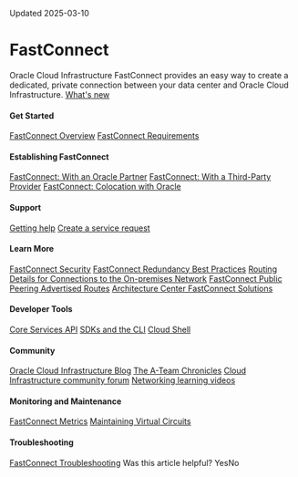 Updated 2025-03-10
#  FastConnect
Oracle Cloud Infrastructure FastConnect provides an easy way to create a dedicated, private connection between your data center and Oracle Cloud Infrastructure.
[What's new](https://docs.oracle.com/iaas/releasenotes/services/network/)
#### Get Started
[FastConnect Overview](https://docs.oracle.com/en-us/iaas/Content/Network/Concepts/fastconnectoverview.htm#FastConnect_Overview)
[FastConnect Requirements](https://docs.oracle.com/en-us/iaas/Content/Network/Concepts/fastconnectrequirements.htm#FastConnect_Requirements "This topic covers the requirements for implementing FastConnect.")
#### Establishing FastConnect
[FastConnect: With an Oracle Partner](https://docs.oracle.com/en-us/iaas/Content/Network/Concepts/fastconnectprovider.htm#FastConnect_With_an_Oracle_Partner "This topic is for customers who want to use Oracle Cloud Infrastructure FastConnect by connecting to an Oracle Partner.")
[FastConnect: With a Third-Party Provider](https://docs.oracle.com/en-us/iaas/Content/Network/Concepts/fastconnectthirdpartyprovider.htm#FastConnect_With_a_ThirdParty_Provider "This topic is for customers who want to use Oracle Cloud Infrastructure FastConnect by connecting to a third-party network provider of their choice, and not an Oracle Partner.")
[FastConnect: Colocation with Oracle](https://docs.oracle.com/en-us/iaas/Content/Network/Concepts/fastconnectcolocate.htm#FastConnect_Colocation_with_Oracle "This topic is for customers who are colocated with Oracle in a FastConnect location.")
#### Support
[Getting help](https://docs.oracle.com/iaas/Content/GSG/support/getting-help.htm)
[Create a service request](https://support.oracle.com)
#### Learn More 
[FastConnect Security](https://docs.oracle.com/en-us/iaas/Content/Network/Concepts/fastconnectsecurity.htm#fastconnectsecurity "Learn about using encryption with FastConnect for better network security.")
[FastConnect Redundancy Best Practices](https://docs.oracle.com/en-us/iaas/Content/Network/Concepts/fastconnectresiliency.htm#FastConnect_Redundancy_Best_Practices "This topic covers best practices for redundancy when implementing FastConnect.")
[Routing Details for Connections to the On-premises Network](https://docs.oracle.com/en-us/iaas/Content/Network/Concepts/routingonprem2.htm#Routing_Details_for_Connections_to_Your_OnPremises_Network)
[FastConnect Public Peering Advertised Routes](https://docs.oracle.com/en-us/iaas/Content/Network/Concepts/fastconnectpublicpeeringaddressranges.htm#FastConnect_Public_Peering_Advertised_Routes "This topic discusses the public IP address ranges \(routes\) that BGP advertises to your on-premises network over FastConnect public peering \(a public virtual circuit\). You may need this information when configuring firewall allow lists for your on-premises network.")
[Architecture Center FastConnect Solutions](https://docs.oracle.com/solutions/?q=FastConnect)
#### Developer Tools
[Core Services API](https://docs.oracle.com/iaas/api/#/en/iaas/)
[SDKs and the CLI](https://docs.oracle.com/iaas/Content/API/Concepts/sdks.htm)
[Cloud Shell](https://docs.oracle.com/iaas/Content/API/Concepts/devcloudshellintro.htm)
#### Community
[Oracle Cloud Infrastructure Blog](https://blogs.oracle.com/cloud-infrastructure/)
[The A-Team Chronicles](https://www.ateam-oracle.com/)
[Cloud Infrastructure community forum](https://community.oracle.com/tech/apps-infra/categories/18430-cloud-infrastructure)
[Networking learning videos](https://www.youtube.com/playlist?list=PLKCk3OyNwIzumMX0ui-Qg2Kigk_UTxqdB)
#### Monitoring and Maintenance
[FastConnect Metrics](https://docs.oracle.com/en-us/iaas/Content/Network/Reference/fastconnectmetrics2.htm#FastConnect_Metrics)
[Maintaining Virtual Circuits](https://docs.oracle.com/en-us/iaas/Content/Network/Concepts/vc-maintenance.htm#vc-maintenance "Learn about planned maintenance of FastConnect virtual circuits.")
#### Troubleshooting
[FastConnect Troubleshooting](https://docs.oracle.com/en-us/iaas/Content/Network/Troubleshoot/fastconnecttroubleshoot.htm#FastConnect_Troubleshooting)
Was this article helpful?
YesNo

